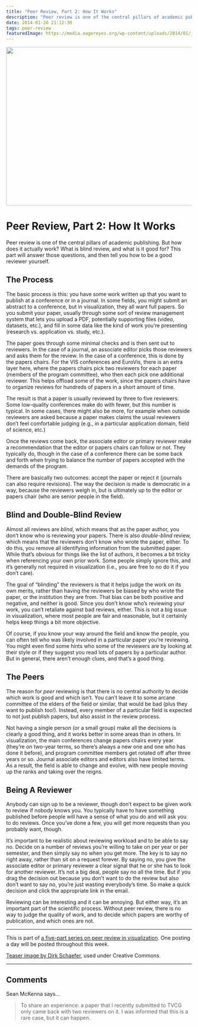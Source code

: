 ```yaml
---
title: "Peer Review, Part 2: How It Works"
description: "Peer review is one of the central pillars of academic publishing. But how does it actually work? What is blind review, and what is it good for? This part will answer those questions, and then tell you how to be a good reviewer yourself."
date: 2014-01-20 21:12:30
tags: peer-review
featuredImage: https://media.eagereyes.org/wp-content/uploads/2014/01/justitia-cropped.jpg
---
```


<p align="center"><img src="https://media.eagereyes.org/wp-content/uploads/2014/01/justitia-cropped.jpg" width="730" height="430" ></p>

# Peer Review, Part 2: How It Works

Peer review is one of the central pillars of academic publishing. But how does it actually work? What is blind review, and what is it good for? This part will answer those questions, and then tell you how to be a good reviewer yourself.

## The Process

The basic process is this: you have some work written up that you want to publish at a conference or in a journal. In some fields, you might submit an abstract to a conference, but in visualization, they all want full papers. So you submit your paper, usually through some sort of review management system that lets you upload a PDF, potentially supporting files (video, datasets, etc.), and fill in some data like the kind of work you’re presenting (research vs. application vs. study, etc.).

The paper goes through some minimal checks and is then sent out to reviewers. In the case of a journal, an associate editor picks those reviewers and asks them for the review. In the case of a conference, this is done by the papers chairs. For the VIS conferences and EuroVis, there is an extra layer here, where the papers chairs pick two reviewers for each paper (members of the program committee), who then each pick one additional reviewer. This helps offload some of the work, since the papers chairs have to organize reviews for hundreds of papers in a short amount of time.

The result is that a paper is usually reviewed by three to five reviewers. Some low-quality conferences make do with fewer, but this number is typical. In some cases, there might also be more, for example when outside reviewers are asked because a paper makes claims the usual reviewers don’t feel comfortable judging (e.g., in a particular application domain, field of science, etc.)

Once the reviews come back, the associate editor or primary reviewer make a recommendation that the editor or papers chairs can follow or not. They typically do, though in the case of a conference there can be some back and forth when trying to balance the number of papers accepted with the demands of the program.

There are basically two outcomes: accept the paper or reject it (journals can also require revisions). The way the decision is made is democratic in a way, because the reviewers weigh in, but is ultimately up to the editor or papers chair (who are senior people in the field).

## Blind and Double-Blind Review

Almost all reviews are <em>blind</em>, which means that as the paper author, you don’t know who is reviewing your papers. There is also <em>double-blind</em> review, which means that the reviewers don’t know who wrote the paper, either. To do this, you remove all identifying information from the submitted paper. While that’s obvious for things like the list of authors, it becomes a bit tricky when referencing your own prior work. Some people simply ignore this, and it’s generally not required in visualization (i.e., you are free to no do it if you don’t care).

The goal of “blinding” the reviewers is that it helps judge the work on its own merits, rather than having the reviewers be biased by who wrote the paper, or the institution they are from. That bias can be both positive and negative, and neither is good. Since you don’t know who’s reviewing your work, you can’t retaliate against bad reviews, either. This is not a big issue in visualization, where most people are fair and reasonable, but it certainly helps keep things a bit more objective.

Of course, if you know your way around the field and know the people, you can often tell who was likely involved in a particular paper you’re reviewing. You might even find some hints who some of the reviewers are by looking at their style or if they suggest you read lots of papers by a particular author. But in general, there aren’t enough clues, and that’s a good thing.

## The Peers

The reason for <em>peer</em> reviewing is that there is no central authority to decide which work is good and which isn’t. You can’t leave it to some arcane committee of the elders of the field or similar, that would be bad (plus they want to publish too!). Instead, every member of a particular field is expected to not just publish papers, but also assist in the review process.

Not having a single person (or a small group) make all the decisions is clearly a good thing, and it works better in some areas than in others. In visualization, the main conferences change papers chairs every year (they’re on two-year terms, so there’s always a new one and one who has done it before), and program committee members get rotated off after three years or so. Journal associate editors and editors also have limited terms. As a result, the field is able to change and evolve, with new people moving up the ranks and taking over the reigns.

## Being A Reviewer

Anybody can sign up to be a reviewer, though don’t expect to be given work to review if nobody knows you. You typically have to have something published before people will have a sense of what you do and will ask you to do reviews. Once you’ve done a few, you will get more requests than you probably want, though.

It’s important to be realistic about reviewing workload and to be able to say no. Decide on a number of reviews you’re willing to take on per year or per semester, and then simply say no when you get more. The key is to say no right away, rather than sit on a request forever. By saying no, you give the associate editor or primary reviewer a clear signal that he or she has to look for another reviewer. It’s not a big deal, people say no all the time. But if you drag the decision out because you don’t want to do the review but also don’t want to say no, you’re just wasting everybody’s time. So make a quick decision and click the appropriate link in the email.

Reviewing can be interesting and it can be annoying. But either way, it’s an important part of the scientific process. Without peer review, there is no way to judge the quality of work, and to decide which papers are worthy of publication, and which ones are not.

<hr />

This is part of <a href="/tag/peer-review">a five-part series on peer review in visualization</a>. One posting a day will be posted throughout this week.

<a href="http://flic.kr/p/5xHEiQ">Teaser image by Dirk Schaefer</a>, used under Creative Commons.


<PostedBy />


<aside class="comments">

---
## Comments

Sean McKenna says…
>	To share an experience: a paper that I recently submitted to TVCG only came back with two reviewers on it. I was informed that this is a rare case, but it can happen.

</aside>

